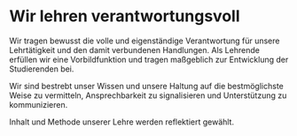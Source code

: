 ﻿<!---
   NAME - The NAME of this project is:
ethos

  FILE - The FILENAME of the current file is:
/v6a2.md

  CREATION - This project was CREATED on:
2017-01-28-16:15:00 UTC

  MODIFICATION - This project was last MODIFIED on:
2017-01-28-16:15:00 UTC

  VERSION - The current VERSION of this project is:
<git-commit-hash>-2017-01-28-16:15:00 UTC

  CREATOR(S) - This project was CREATED by:
Michael Czechowski, Martin Maga

  CONTACT - You can CONTACT the creator(s) or developer(s) of this project at:
E-Mail: mail@martinmaga.de

  COPYRIGHT - The COPYRIGHT holder of this project is:
COPYRIGHT (c) 2016 Martin Maga

  LICENSE - This project is LICENSED under the following license:
Martin Maga 2016 CC BY-SA 4.0 https://creativecommons.org

  SUBFILE – This is a SUBFILE! For more INFORMATION on this project go to:
/README.md
--->

# Wir lehren verantwortungsvoll

Wir tragen bewusst die volle und eigenständige Verantwortung für unsere Lehrtätigkeit und den damit verbundenen Handlungen.
Als Lehrende erfüllen wir eine Vorbildfunktion und tragen maßgeblich zur Entwicklung der Studierenden bei.

Wir sind bestrebt unser Wissen und unsere Haltung auf die bestmöglichste Weise zu vermitteln, Ansprechbarkeit zu signalisieren und Unterstützung zu kommunizieren.

Inhalt und Methode unserer Lehre werden reflektiert gewählt.
